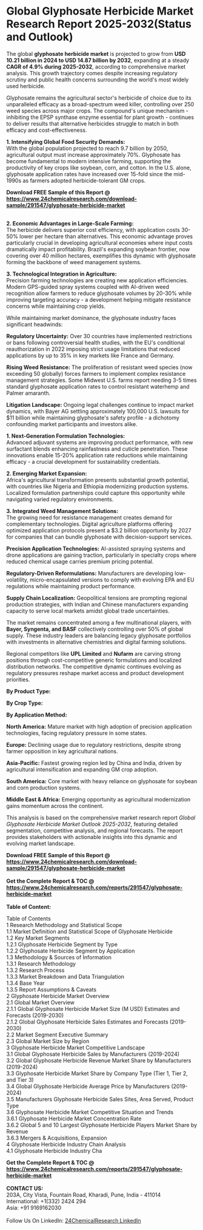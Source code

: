 <h1>Global Glyphosate Herbicide Market Research Report 2025-2032(Status and Outlook)</h1><p>The global <strong>glyphosate herbicide market</strong> is projected to grow from <strong>USD 10.21 billion in 2024 to USD 14.87 billion by 2032</strong>, expanding at a steady <strong>CAGR of 4.9% during 2025-2032</strong>, according to comprehensive market analysis. This growth trajectory comes despite increasing regulatory scrutiny and public health concerns surrounding the world's most widely used herbicide.</p><p>Glyphosate remains the agricultural sector's herbicide of choice due to its unparalleled efficacy as a broad-spectrum weed killer, controlling over 250 weed species across major crops. The compound's unique mechanism - inhibiting the EPSP synthase enzyme essential for plant growth - continues to deliver results that alternative herbicides struggle to match in both efficacy and cost-effectiveness.</p><p><strong>1. Intensifying Global Food Security Demands:</strong><br>
With the global population projected to reach 9.7 billion by 2050, agricultural output must increase approximately 70%. Glyphosate has become fundamental to modern intensive farming, supporting the productivity of key crops like soybean, corn, and cotton. In the U.S. alone, glyphosate application rates have increased over 15-fold since the mid-1990s as farmers adopted herbicide-tolerant GM crops.</p><div><b>Download FREE Sample of this Report @ 
            <a href="https://www.24chemicalresearch.com/download-sample/291547/glyphosate-herbicide-market">
            https://www.24chemicalresearch.com/download-sample/291547/glyphosate-herbicide-market</a></b></div><br><p><strong>2. Economic Advantages in Large-Scale Farming:</strong><br>
The herbicide delivers superior cost efficiency, with application costs 30-50% lower per hectare than alternatives. This economic advantage proves particularly crucial in developing agricultural economies where input costs dramatically impact profitability. Brazil's expanding soybean frontier, now covering over 40 million hectares, exemplifies this dynamic with glyphosate forming the backbone of weed management systems.</p><p><strong>3. Technological Integration in Agriculture:</strong><br>
Precision farming technologies are creating new application efficiencies. Modern GPS-guided spray systems coupled with AI-driven weed recognition allow farmers to reduce glyphosate volumes by 20-30% while improving targeting accuracy - a development helping mitigate resistance concerns while maintaining crop yields.</p><p>While maintaining market dominance, the glyphosate industry faces significant headwinds:</p><p><strong>Regulatory Uncertainty:</strong> Over 30 countries have implemented restrictions or bans following controversial health studies, with the EU's conditional reauthorization in 2022 imposing strict usage limitations that reduced applications by up to 35% in key markets like France and Germany.</p><p><strong>Rising Weed Resistance:</strong> The proliferation of resistant weed species (now exceeding 50 globally) forces farmers to implement complex resistance management strategies. Some Midwest U.S. farms report needing 3-5 times standard glyphosate application rates to control resistant waterhemp and Palmer amaranth.</p><p><strong>Litigation Landscape:</strong> Ongoing legal challenges continue to impact market dynamics, with Bayer AG settling approximately 100,000 U.S. lawsuits for $11 billion while maintaining glyphosate's safety profile - a dichotomy confounding market participants and investors alike.</p><p><strong>1. Next-Generation Formulation Technologies:</strong><br>
Advanced adjuvant systems are improving product performance, with new surfactant blends enhancing rainfastness and cuticle penetration. These innovations enable 15-20% application rate reductions while maintaining efficacy - a crucial development for sustainability credentials.</p><p><strong>2. Emerging Market Expansion:</strong><br>
Africa's agricultural transformation presents substantial growth potential, with countries like Nigeria and Ethiopia modernizing production systems. Localized formulation partnerships could capture this opportunity while navigating varied regulatory environments.</p><p><strong>3. Integrated Weed Management Solutions:</strong><br>
The growing need for resistance management creates demand for complementary technologies. Digital agriculture platforms offering optimized application protocols present a $3.2 billion opportunity by 2027 for companies that can bundle glyphosate with decision-support services.</p><p><strong>Precision Application Technologies:</strong> AI-assisted spraying systems and drone applications are gaining traction, particularly in specialty crops where reduced chemical usage carries premium pricing potential.</p><p><strong>Regulatory-Driven Reformulations:</strong> Manufacturers are developing low-volatility, micro-encapsulated versions to comply with evolving EPA and EU regulations while maintaining product performance.</p><p><strong>Supply Chain Localization:</strong> Geopolitical tensions are prompting regional production strategies, with Indian and Chinese manufacturers expanding capacity to serve local markets amidst global trade uncertainties.</p><p>The market remains concentrated among a few multinational players, with <strong>Bayer, Syngenta, and BASF</strong> collectively controlling over 50% of global supply. These industry leaders are balancing legacy glyphosate portfolios with investments in alternative chemistries and digital farming solutions.</p><p>Regional competitors like <strong>UPL Limited</strong> and <strong>Nufarm</strong> are carving strong positions through cost-competitive generic formulations and localized distribution networks. The competitive dynamic continues evolving as regulatory pressures reshape market access and product development priorities.</p><p><strong>By Product Type:</strong></p><p><strong>By Crop Type:</strong></p><p><strong>By Application Method:</strong></p><p><strong>North America:</strong> Mature market with high adoption of precision application technologies, facing regulatory pressure in some states.</p><p><strong>Europe:</strong> Declining usage due to regulatory restrictions, despite strong farmer opposition in key agricultural nations.</p><p><strong>Asia-Pacific:</strong> Fastest growing region led by China and India, driven by agricultural intensification and expanding GM crop adoption.</p><p><strong>South America:</strong> Core market with heavy reliance on glyphosate for soybean and corn production systems.</p><p><strong>Middle East &amp; Africa:</strong> Emerging opportunity as agricultural modernization gains momentum across the continent.</p><p>This analysis is based on the comprehensive market research report <em>Global Glyphosate Herbicide Market Outlook 2025-2032</em>, featuring detailed segmentation, competitive analysis, and regional forecasts. The report provides stakeholders with actionable insights into this dynamic and evolving market landscape.</p><div><b>Download FREE Sample of this Report @ 
            <a href="https://www.24chemicalresearch.com/download-sample/291547/glyphosate-herbicide-market">
            https://www.24chemicalresearch.com/download-sample/291547/glyphosate-herbicide-market</a></b></div><br><div><b>Get the Complete Report & TOC @ 
            <a href="https://www.24chemicalresearch.com/reports/291547/glyphosate-herbicide-market">
            https://www.24chemicalresearch.com/reports/291547/glyphosate-herbicide-market</a></b></div><br>
            <b>Table of Content:</b><p>Table of Contents<br />
1 Research Methodology and Statistical Scope<br />
1.1 Market Definition and Statistical Scope of Glyphosate Herbicide<br />
1.2 Key Market Segments<br />
1.2.1 Glyphosate Herbicide Segment by Type<br />
1.2.2 Glyphosate Herbicide Segment by Application<br />
1.3 Methodology & Sources of Information<br />
1.3.1 Research Methodology<br />
1.3.2 Research Process<br />
1.3.3 Market Breakdown and Data Triangulation<br />
1.3.4 Base Year<br />
1.3.5 Report Assumptions & Caveats<br />
2 Glyphosate Herbicide Market Overview<br />
2.1 Global Market Overview<br />
2.1.1 Global Glyphosate Herbicide Market Size (M USD) Estimates and Forecasts (2019-2030)<br />
2.1.2 Global Glyphosate Herbicide Sales Estimates and Forecasts (2019-2030)<br />
2.2 Market Segment Executive Summary<br />
2.3 Global Market Size by Region<br />
3 Glyphosate Herbicide Market Competitive Landscape<br />
3.1 Global Glyphosate Herbicide Sales by Manufacturers (2019-2024)<br />
3.2 Global Glyphosate Herbicide Revenue Market Share by Manufacturers (2019-2024)<br />
3.3 Glyphosate Herbicide Market Share by Company Type (Tier 1, Tier 2, and Tier 3)<br />
3.4 Global Glyphosate Herbicide Average Price by Manufacturers (2019-2024)<br />
3.5 Manufacturers Glyphosate Herbicide Sales Sites, Area Served, Product Type<br />
3.6 Glyphosate Herbicide Market Competitive Situation and Trends<br />
3.6.1 Glyphosate Herbicide Market Concentration Rate<br />
3.6.2 Global 5 and 10 Largest Glyphosate Herbicide Players Market Share by Revenue<br />
3.6.3 Mergers & Acquisitions, Expansion<br />
4 Glyphosate Herbicide Industry Chain Analysis<br />
4.1 Glyphosate Herbicide Industry Cha</p><div><b>Get the Complete Report & TOC @ 
            <a href="https://www.24chemicalresearch.com/reports/291547/glyphosate-herbicide-market">
            https://www.24chemicalresearch.com/reports/291547/glyphosate-herbicide-market</a></b></div><br><b>CONTACT US:</b><br>
            203A, City Vista, Fountain Road, Kharadi, Pune, India - 411014<br>
            International: +1(332) 2424 294<br>
            Asia: +91 9169162030 <br><br>
            Follow Us On LinkedIn: <a href="https://www.linkedin.com/company/24chemicalresearch/">24ChemicalResearch LinkedIn</a>